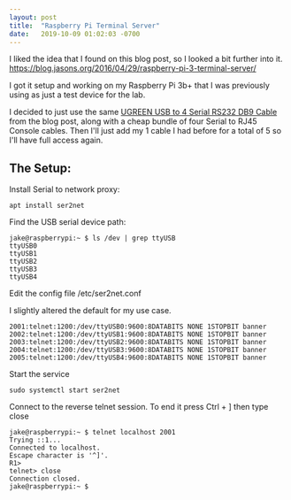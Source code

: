 ```yaml
---
layout: post
title:  "Raspberry Pi Terminal Server"
date:   2019-10-09 01:02:03 -0700
---
```

I liked the idea that I found on this blog post, so I looked a bit further into it.
<https://blog.jasons.org/2016/04/29/raspberry-pi-3-terminal-server/>

I got it setup and working on my Raspberry Pi 3b+ that I was previously using as just a test device for the lab. 

I decided to just use the same [UGREEN USB to 4 Serial RS232 DB9 Cable]( https://www.ugreen.com/product/UGREEN_USB_to_Serial_RS232_9Pin_Male_to_Male_Cable_Adapter_4_Ports-en.html) from the blog post, along with a cheap bundle of four Serial to RJ45 Console cables. Then I'll just add my 1 cable I had before for a total of 5 so I'll have full access again.


The Setup:
-------------------------------

Install Serial to network proxy:
```
apt install ser2net
```

Find the USB serial device path:
```
jake@raspberrypi:~ $ ls /dev | grep ttyUSB
ttyUSB0
ttyUSB1
ttyUSB2
ttyUSB3
ttyUSB4
```

Edit the config file
/etc/ser2net.conf

I slightly altered the default for my use case.
```
2001:telnet:1200:/dev/ttyUSB0:9600:8DATABITS NONE 1STOPBIT banner
2002:telnet:1200:/dev/ttyUSB1:9600:8DATABITS NONE 1STOPBIT banner
2003:telnet:1200:/dev/ttyUSB2:9600:8DATABITS NONE 1STOPBIT banner
2004:telnet:1200:/dev/ttyUSB3:9600:8DATABITS NONE 1STOPBIT banner
2005:telnet:1200:/dev/ttyUSB4:9600:8DATABITS NONE 1STOPBIT banner
```
Start the service
```
sudo systemctl start ser2net
```
Connect to the reverse telnet session.
To end it press Ctrl + ] then type close
```
jake@raspberrypi:~ $ telnet localhost 2001
Trying ::1...
Connected to localhost.
Escape character is '^]'.
R1>
telnet> close
Connection closed.
jake@raspberrypi:~ $
```



